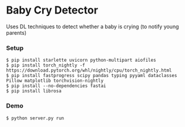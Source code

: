 # Baby Cry Detector
Uses DL techniques to detect whether a baby is crying (to notify young parents)

### Setup
```
$ pip install starlette uvicorn python-multipart aiofiles
$ pip install torch_nightly -f https://download.pytorch.org/whl/nightly/cpu/torch_nightly.html
$ pip install fastprogress scipy pandas typing pyyaml dataclasses Pillow matplotlib torchvision-nightly
$ pip install --no-dependencies fastai
$ pip install librosa
```

### Demo
```
$ python server.py run
```